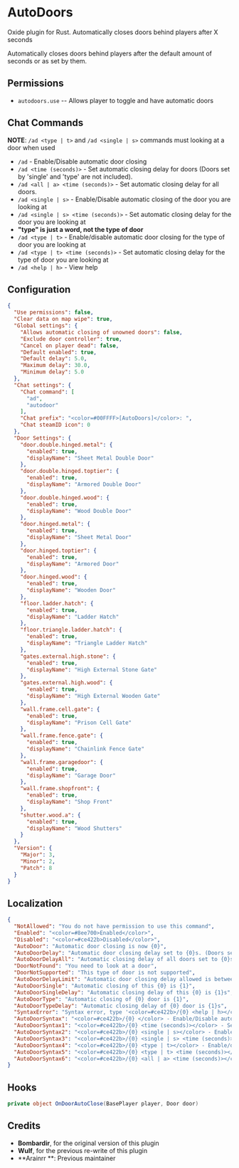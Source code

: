 # AutoDoors

Oxide plugin for Rust. Automatically closes doors behind players after X seconds

Automatically closes doors behind players after the default amount of seconds or as set by them. 

## Permissions

- `autodoors.use` -- Allows player to toggle and have automatic doors
 
## Chat Commands
**NOTE**:   `/ad <type | t>` and `/ad <single | s>` commands must looking at a door when used

* `/ad` - Enable/Disable automatic door closing
* `/ad <time (seconds)>` - Set automatic closing delay for doors  (Doors set by 'single' and 'type' are not included). 
* `/ad <all | a> <time (seconds)>` - Set automatic closing delay for all doors. 
* `/ad <single | s>` - Enable/Disable automatic closing of the door you are looking at
* `/ad <single | s> <time (seconds)>` - Set automatic closing delay for the door you are looking at
* **"type" is just a word, not the type of door**
* `/ad <type | t>` - Enable/disable automatic door closing for the type of door you are looking at
* `/ad <type | t> <time (seconds)>` - Set automatic closing delay for the type of door you are looking at
* `/ad <help | h>` - View help

## Configuration

```json
{
  "Use permissions": false,
  "Clear data on map wipe": true,
  "Global settings": {
    "Allows automatic closing of unowned doors": false,
    "Exclude door controller": true,
    "Cancel on player dead": false,
    "Default enabled": true,
    "Default delay": 5.0,
    "Maximum delay": 30.0,
    "Minimum delay": 5.0
  },
  "Chat settings": {
    "Chat command": [
      "ad",
      "autodoor"
    ],
    "Chat prefix": "<color=#00FFFF>[AutoDoors]</color>: ",
    "Chat steamID icon": 0
  },
  "Door Settings": {
    "door.double.hinged.metal": {
      "enabled": true,
      "displayName": "Sheet Metal Double Door"
    },
    "door.double.hinged.toptier": {
      "enabled": true,
      "displayName": "Armored Double Door"
    },
    "door.double.hinged.wood": {
      "enabled": true,
      "displayName": "Wood Double Door"
    },
    "door.hinged.metal": {
      "enabled": true,
      "displayName": "Sheet Metal Door"
    },
    "door.hinged.toptier": {
      "enabled": true,
      "displayName": "Armored Door"
    },
    "door.hinged.wood": {
      "enabled": true,
      "displayName": "Wooden Door"
    },
    "floor.ladder.hatch": {
      "enabled": true,
      "displayName": "Ladder Hatch"
    },
    "floor.triangle.ladder.hatch": {
      "enabled": true,
      "displayName": "Triangle Ladder Hatch"
    },
    "gates.external.high.stone": {
      "enabled": true,
      "displayName": "High External Stone Gate"
    },
    "gates.external.high.wood": {
      "enabled": true,
      "displayName": "High External Wooden Gate"
    },
    "wall.frame.cell.gate": {
      "enabled": true,
      "displayName": "Prison Cell Gate"
    },
    "wall.frame.fence.gate": {
      "enabled": true,
      "displayName": "Chainlink Fence Gate"
    },
    "wall.frame.garagedoor": {
      "enabled": true,
      "displayName": "Garage Door"
    },
    "wall.frame.shopfront": {
      "enabled": true,
      "displayName": "Shop Front"
    },
    "shutter.wood.a": {
      "enabled": true,
      "displayName": "Wood Shutters"
    }
  },
  "Version": {
    "Major": 3,
    "Minor": 2,
    "Patch": 8
  }
}
```

## Localization

```json
{
  "NotAllowed": "You do not have permission to use this command",
  "Enabled": "<color=#8ee700>Enabled</color>",
  "Disabled": "<color=#ce422b>Disabled</color>",
  "AutoDoor": "Automatic door closing is now {0}",
  "AutoDoorDelay": "Automatic door closing delay set to {0}s. (Doors set by 'single' and 'type' are not included)",
  "AutoDoorDelayAll": "Automatic closing delay of all doors set to {0}s",
  "DoorNotFound": "You need to look at a door",
  "DoorNotSupported": "This type of door is not supported",
  "AutoDoorDelayLimit": "Automatic door closing delay allowed is between {0}s and {1}s",
  "AutoDoorSingle": "Automatic closing of this {0} is {1}",
  "AutoDoorSingleDelay": "Automatic closing delay of this {0} is {1}s",
  "AutoDoorType": "Automatic closing of {0} door is {1}",
  "AutoDoorTypeDelay": "Automatic closing delay of {0} door is {1}s",
  "SyntaxError": "Syntax error, type '<color=#ce422b>/{0} <help | h></color>' to view help",
  "AutoDoorSyntax": "<color=#ce422b>/{0} </color> - Enable/Disable automatic door closing",
  "AutoDoorSyntax1": "<color=#ce422b>/{0} <time (seconds)></color> - Set automatic closing delay for doors, the allowed time is between {1}s and {2}s. (Doors set by 'single' and 'type' are not included)",
  "AutoDoorSyntax2": "<color=#ce422b>/{0} <single | s></color> - Enable/Disable automatic closing of the door you are looking at",
  "AutoDoorSyntax3": "<color=#ce422b>/{0} <single | s> <time (seconds)></color> - Set automatic closing delay for the door you are looking at, the allowed time is between {1}s and {2}s",
  "AutoDoorSyntax4": "<color=#ce422b>/{0} <type | t></color> - Enable/disable automatic door closing for the type of door you are looking at. ('type' is just a word, not the type of door)",
  "AutoDoorSyntax5": "<color=#ce422b>/{0} <type | t> <time (seconds)></color> - Set automatic closing delay for the type of door you are looking at, the allowed time is between {1}s and {2}s. ('type' is just a word, not the type of door)",
  "AutoDoorSyntax6": "<color=#ce422b>/{0} <all | a> <time (seconds)></color> - Set automatic closing delay for all doors, the allowed time is between {1}s and {2}s."
}
```
## Hooks

```csharp
private object OnDoorAutoClose(BasePlayer player, Door door)
```
## Credits

- **Bombardir**, for the original version of this plugin
- **Wulf**, for the previous re-write of this plugin
- **Arainrr **: Previous maintainer